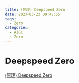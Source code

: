 ```yaml
---
title: (原理) Deepspeed Zero
date: 2023-03-23 09:48:55
tags:
  - Zero
categories: 
  - AIGC
  - Zero  
---
```


<p></p>
<!-- more -->

#  Deepspeed Zero
[(原理) Deepspeed Zero](https://candied-skunk-1ca.notion.site/Zero-Deepspeed-85c9344a27624649a36b66f3e2e4c4d1?pvs=74)

